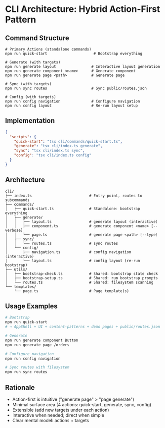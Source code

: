 # CLI Architecture: Hybrid Action-First Pattern

## Command Structure

```
# Primary Actions (standalone commands)
npm run quick-start                     # Bootstrap everything

# Generate (with targets)
npm run generate layout                # Interactive layout generation
npm run generate component <name>      # Generate component
npm run generate page <path>           # Generate page

# Sync (with targets)
npm run sync routes                    # Sync public/routes.json

# Config (with targets)
npm run config navigation              # Configure navigation
npm run config layout                  # Re-run layout setup
```

## Implementation

```json
{
  "scripts": {
    "quick-start": "tsx cli/commands/quick-start.ts",
    "generate": "tsx cli/index.ts generate",
    "sync": "tsx cli/index.ts sync",
    "config": "tsx cli/index.ts config"
  }
}
```

## Architecture

```
cli/
├── index.ts                          # Entry point, routes to subcommands
├── commands/
│   ├── quick-start.ts                # Standalone: bootstrap everything
│   ├── generate/
│   │   ├── layout.ts                 # generate layout (interactive)
│   │   ├── component.ts              # generate component <name> [--verbose]
│   │   └── page.ts                   # generate page <path> [--type]
│   ├── sync/
│   │   └── routes.ts                 # sync routes
│   └── config/
│       ├── navigation.ts             # config navigation (interactive)
│       └── layout.ts                 # config layout (re-run bootstrap)
├── utils/
│   ├── bootstrap-check.ts            # Shared: bootstrap state check
│   ├── bootstrap-setup.ts            # Shared: run bootstrap prompts
│   └── routes.ts                     # Shared: filesystem scanning
└── templates/
    └── page.ts                       # Page template(s)
```

## Usage Examples

```bash
# Bootstrap
npm run quick-start
# → AppShell + UI + content-patterns + demo pages + public/routes.json

# Generate
npm run generate component Button
npm run generate page /orders

# Configure navigation
npm run config navigation

# Sync routes with filesystem
npm run sync routes
```

## Rationale

- Action-first is intuitive ("generate page" > "page generate")
- Minimal surface area (4 actions: quick-start, generate, sync, config)
- Extensible (add new targets under each action)
- Interactive when needed; direct when simple
- Clear mental model: actions + targets

